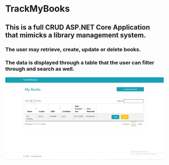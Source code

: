 # TrackMyBooks
## This is a full CRUD ASP.NET Core Application that mimicks a library management system.

### The user may retrieve, create, update or delete books.
### The data is displayed through a table that the user can filter through and search as well.
<img src="Screenshot 2020-12-19 215322.png">
